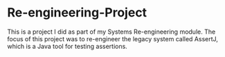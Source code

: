 # Re-engineering-Project
This is a project I did as part of my Systems Re-engineering module. The focus of this project was to re-engineer the legacy system called AssertJ, which is a Java tool for testing assertions.
